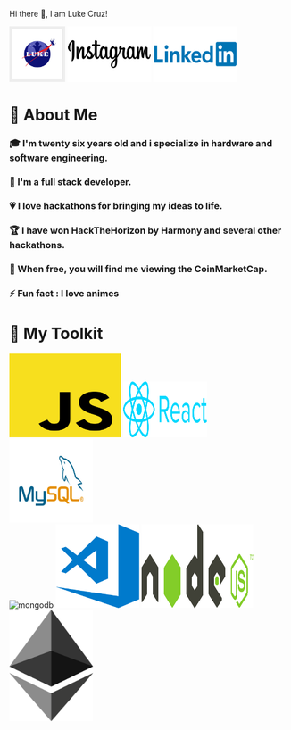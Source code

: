 Hi there 👋, I am Luke Cruz!


<a href="https://linkfly.to/lukecr"><img src="./images/luke-logo.jpeg" alt="More" width="100" height="100"></a>
<a href=""><img src="./images/Instagram-Logo.png" alt="Instagram" width="150" height="100"></a>
<a href=""><img src="./images/Linkedin-Logo.png" alt="Linkedin" width="150" height="100"></a>



<h1 style="color="red"">👦 About Me</h1>


<h3>🎓 I'm twenty six years old and i specialize in hardware and software engineering.</h3>
<h3>🔨 I'm a full stack developer.</h3>
<h3>💗 I love hackathons for bringing my ideas to life.</h3>
<h3>🏆 I have won HackTheHorizon by Harmony and several other hackathons.</h3>
<h3>🚀 When free, you will find me  viewing the CoinMarketCap.</h3>
<h3>⚡ Fun fact : I love animes</h3>

<h1>🧰 My Toolkit</h1>

<img style="display=flex;" src="./images/js-logo.png" alt="js" width="200" height="150"/>
<img src="./images/react-logo.png" alt="react" width="150" height="100"/>
<img src="/images/MySQL-logo.png" alt="SQL" width="150" height="150"/><br/>
<img src="./images/mongo-logo.png" alt="mongodb" width="150" height="100"/>
<img src="./images/vscode-logo.png" alt="vscode" width="150" height="150"/>
<img src="/images/node-logo.png" alt="nodejs" width="200" height="150"/>
<img src="./images/ethereum-logo.png" alt="ethereum" width="150" height="200"/>


